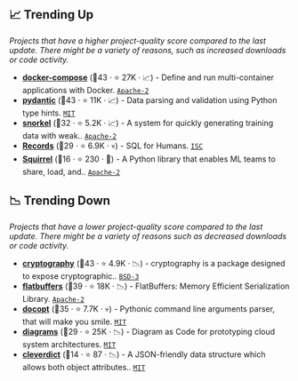 ## 📈 Trending Up

_Projects that have a higher project-quality score compared to the last update. There might be a variety of reasons, such as increased downloads or code activity._

- <b><a href="https://github.com/docker/compose">docker-compose</a></b> (🥈43 ·  ⭐ 27K · 📈) - Define and run multi-container applications with Docker. <code><a href="http://bit.ly/3nYMfla">Apache-2</a></code>
- <b><a href="https://github.com/samuelcolvin/pydantic">pydantic</a></b> (🥇43 ·  ⭐ 11K · 📈) - Data parsing and validation using Python type hints. <code><a href="http://bit.ly/34MBwT8">MIT</a></code>
- <b><a href="https://github.com/snorkel-team/snorkel">snorkel</a></b> (🥈32 ·  ⭐ 5.2K · 📈) - A system for quickly generating training data with weak.. <code><a href="http://bit.ly/3nYMfla">Apache-2</a></code>
- <b><a href="https://github.com/kennethreitz/records">Records</a></b> (🥉29 ·  ⭐ 6.9K · 💀) - SQL for Humans. <code><a href="http://bit.ly/3hkKRql">ISC</a></code>
- <b><a href="https://github.com/merantix-momentum/squirrel-core">Squirrel</a></b> (🥉16 ·  ⭐ 230 · 🐣) - A Python library that enables ML teams to share, load, and.. <code><a href="http://bit.ly/3nYMfla">Apache-2</a></code>

## 📉 Trending Down

_Projects that have a lower project-quality score compared to the last update. There might be a variety of reasons such as decreased downloads or code activity._

- <b><a href="https://github.com/pyca/cryptography">cryptography</a></b> (🥇43 ·  ⭐ 4.9K · 📉) - cryptography is a package designed to expose cryptographic.. <code><a href="http://bit.ly/3aKzpTv">BSD-3</a></code>
- <b><a href="https://github.com/google/flatbuffers">flatbuffers</a></b> (🥇39 ·  ⭐ 18K · 📉) - FlatBuffers: Memory Efficient Serialization Library. <code><a href="http://bit.ly/3nYMfla">Apache-2</a></code>
- <b><a href="https://github.com/docopt/docopt">docopt</a></b> (🥈35 ·  ⭐ 7.7K · 💀) - Pythonic command line arguments parser, that will make you smile. <code><a href="http://bit.ly/34MBwT8">MIT</a></code>
- <b><a href="https://github.com/mingrammer/diagrams">diagrams</a></b> (🥉29 ·  ⭐ 25K · 📉) - Diagram as Code for prototyping cloud system architectures. <code><a href="http://bit.ly/34MBwT8">MIT</a></code>
- <b><a href="https://github.com/PFython/cleverdict">cleverdict</a></b> (🥉14 ·  ⭐ 87 · 📉) - A JSON-friendly data structure which allows both object attributes.. <code><a href="http://bit.ly/34MBwT8">MIT</a></code>

